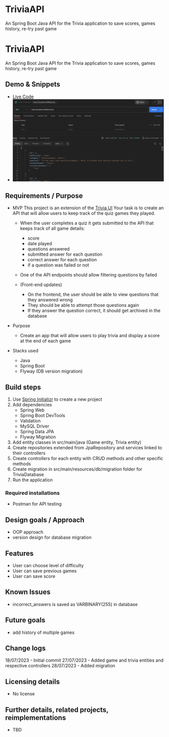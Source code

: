 # TriviaAPI

An Spring Boot Java API for the Trivia application to save scores, games history, re-try past game

# TriviaAPI

An Spring Boot Java API for the Trivia application to save scores, games history, re-try past game

## Demo & Snippets

- [Live Code](https://github.com/rianns/TriviaAPI)
- ![Postman image of the API](src/main/resources/images/sample.png)

## Requirements / Purpose

- MVP
  This project is an extension of the [Trivia UI](https://github.com/rianns/trivia-ui) Your task is to create an API that will allow users to keep track of the quiz games they played.

  - When the user completes a quiz it gets submitted to the API that keeps track of all game details:

    - score
    - date played
    - questions answered
    - submitted answer for each question
    - correct answer for each question
    - if a question was failed or not

  - One of the API endpoints should allow filtering questions by failed

  - (Front-end updates)
    - On the frontend, the user should be able to view questions that they answered wrong
    - They should be able to attempt those questions again
    - If they answer the question correct, it should get archived in the database

- Purpose

  - Create an app that will allow users to play trivia and display a score at the end of each game

- Stacks used

  - Java
  - Spring Boot
  - Flyway (DB version migration)

## Build steps

1. Use [Spring Initializr](https://start.spring.io/) to create a new project
2. Add dependencies
   - Spring Web
   - Spring Boot DevTools
   - Validation
   - MySQL Driver
   - Spring Data JPA
   - Flyway Migration
3. Add entity classes in src/main/java (Game entity, Trivia entity)
4. Create repositories extended from JpaRepository and services linked to their controllers
5. Create controllers for each entity with CRUD methods and other specific methods
6. Create migration in src/main/resources/db/migration folder for TriviaDatabase
7. Run the application

### Required installations

- Postman for API testing

## Design goals / Approach

- OOP approach
- version design for database migration

## Features

- User can choose level of difficulty
- User can save previous games
- User can save score

## Known Issues

- incorrect_answers is saved as VARBINARY(255) in database

## Future goals

- add history of multiple games

## Change logs

18/07/2023 - Initial commit
27/07/2023 - Added game and trivia entities and respective controllers
28/07/2023 - Added migration

## Licensing details

- No license

## Further details, related projects, reimplementations

- TBD
